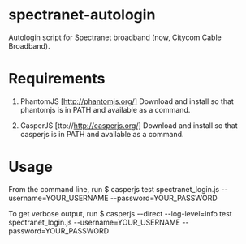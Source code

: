 spectranet-autologin
====================

Autologin script for Spectranet broadband (now, Citycom Cable Broadband).

Requirements
====================

1. PhantomJS [http://phantomjs.org/]
Download and install so that phantomjs is in PATH and available as a command.

2. CasperJS [ttp://http://casperjs.org/]
Download and install so that casperjs is in PATH and available as a command.

Usage
===================

From the command line, run
	$ casperjs test spectranet_login.js --username=YOUR_USERNAME --password=YOUR_PASSWORD

To get verbose output, run
	$ casperjs --direct --log-level=info test spectranet_login.js --username=YOUR_USERNAME --password=YOUR_PASSWORD
